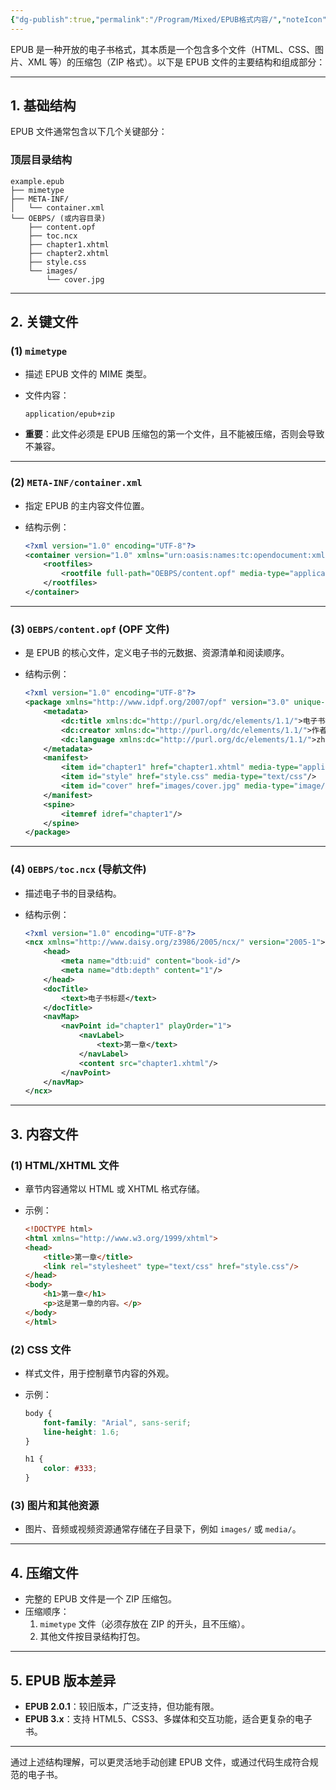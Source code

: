 ```yaml
---
{"dg-publish":true,"permalink":"/Program/Mixed/EPUB格式内容/","noteIcon":"","created":"2025-03-06T21:28:25.978+08:00"}
---
```


EPUB 是一种开放的电子书格式，其本质是一个包含多个文件（HTML、CSS、图片、XML 等）的压缩包（ZIP 格式）。以下是 EPUB 文件的主要结构和组成部分：

---

## 1. **基础结构**

EPUB 文件通常包含以下几个关键部分：

### 顶层目录结构

```
example.epub
├── mimetype
├── META-INF/
│   └── container.xml
└── OEBPS/ (或内容目录)
    ├── content.opf
    ├── toc.ncx
    ├── chapter1.xhtml
    ├── chapter2.xhtml
    ├── style.css
    └── images/
        └── cover.jpg
```

---

## 2. **关键文件**

### (1) `mimetype`

- 描述 EPUB 文件的 MIME 类型。
- 文件内容：
    
    ```
    application/epub+zip
    ```
    
- **重要**：此文件必须是 EPUB 压缩包的第一个文件，且不能被压缩，否则会导致不兼容。

---

### (2) `META-INF/container.xml`

- 指定 EPUB 的主内容文件位置。
- 结构示例：
    
    ```xml
    <?xml version="1.0" encoding="UTF-8"?>
    <container version="1.0" xmlns="urn:oasis:names:tc:opendocument:xmlns:container">
        <rootfiles>
            <rootfile full-path="OEBPS/content.opf" media-type="application/oebps-package+xml"/>
        </rootfiles>
    </container>
    ```
    

---

### (3) `OEBPS/content.opf` (OPF 文件)

- 是 EPUB 的核心文件，定义电子书的元数据、资源清单和阅读顺序。
- 结构示例：
    
    ```xml
    <?xml version="1.0" encoding="UTF-8"?>
    <package xmlns="http://www.idpf.org/2007/opf" version="3.0" unique-identifier="book-id">
        <metadata>
            <dc:title xmlns:dc="http://purl.org/dc/elements/1.1/">电子书标题</dc:title>
            <dc:creator xmlns:dc="http://purl.org/dc/elements/1.1/">作者</dc:creator>
            <dc:language xmlns:dc="http://purl.org/dc/elements/1.1/">zh</dc:language>
        </metadata>
        <manifest>
            <item id="chapter1" href="chapter1.xhtml" media-type="application/xhtml+xml"/>
            <item id="style" href="style.css" media-type="text/css"/>
            <item id="cover" href="images/cover.jpg" media-type="image/jpeg"/>
        </manifest>
        <spine>
            <itemref idref="chapter1"/>
        </spine>
    </package>
    ```
    

---

### (4) `OEBPS/toc.ncx` (导航文件)

- 描述电子书的目录结构。
- 结构示例：
    
    ```xml
    <?xml version="1.0" encoding="UTF-8"?>
    <ncx xmlns="http://www.daisy.org/z3986/2005/ncx/" version="2005-1">
        <head>
            <meta name="dtb:uid" content="book-id"/>
            <meta name="dtb:depth" content="1"/>
        </head>
        <docTitle>
            <text>电子书标题</text>
        </docTitle>
        <navMap>
            <navPoint id="chapter1" playOrder="1">
                <navLabel>
                    <text>第一章</text>
                </navLabel>
                <content src="chapter1.xhtml"/>
            </navPoint>
        </navMap>
    </ncx>
    ```
    

---

## 3. **内容文件**

### (1) HTML/XHTML 文件

- 章节内容通常以 HTML 或 XHTML 格式存储。
- 示例：
    
    ```html
    <!DOCTYPE html>
    <html xmlns="http://www.w3.org/1999/xhtml">
    <head>
        <title>第一章</title>
        <link rel="stylesheet" type="text/css" href="style.css"/>
    </head>
    <body>
        <h1>第一章</h1>
        <p>这是第一章的内容。</p>
    </body>
    </html>
    ```
    

### (2) CSS 文件

- 样式文件，用于控制章节内容的外观。
- 示例：
    
    ```css
    body {
        font-family: "Arial", sans-serif;
        line-height: 1.6;
    }
    
    h1 {
        color: #333;
    }
    ```
    

### (3) 图片和其他资源

- 图片、音频或视频资源通常存储在子目录下，例如 `images/` 或 `media/`。

---

## 4. **压缩文件**

- 完整的 EPUB 文件是一个 ZIP 压缩包。
- 压缩顺序：
    1. `mimetype` 文件（必须存放在 ZIP 的开头，且不压缩）。
    2. 其他文件按目录结构打包。

---

## 5. **EPUB 版本差异**

- **EPUB 2.0.1**：较旧版本，广泛支持，但功能有限。
- **EPUB 3.x**：支持 HTML5、CSS3、多媒体和交互功能，适合更复杂的电子书。

---

通过上述结构理解，可以更灵活地手动创建 EPUB 文件，或通过代码生成符合规范的电子书。